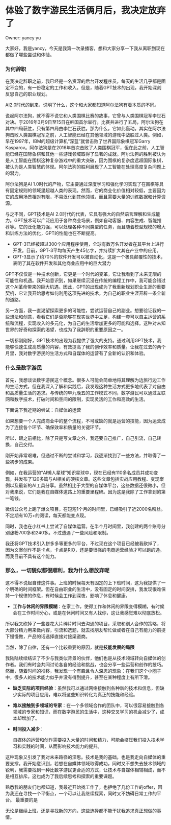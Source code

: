 # 体验了数字游民生活俩月后，我决定放弃了

Owner: yancy yu

大家好，我是yancy，今天是我第一次录播客，想和大家分享一下我从离职到现在都做了哪些尝试和体验。

### 为何辞职

在我决定辞职之前，我已经是一名资深的后台开发程序员，每天的生活几乎都是固定不变的，有一份稳定的工作和收入。但是，随着GPT技术的出现，我开始深刻反思自己的职业规划。

AI2.0时代的到来，说明了什么，这个和大家都知道阿尔法狗有着本质的不同。

说起阿尔法狗，就不得不说它和人类围棋比赛的故事，它曾与人类围棋冠军李世石对决。于2016年3月9日至15日在韩国首尔举行。比赛共进行了五局，阿尔法狗在其中四局获胜，只有第四局由李世石获胜。那为什么，它如此轰动。其实在阿尔法狗击败人类围棋冠军之前，人工智能已经在其他领域的游戏中战胜过人类。例如，早在1997年，IBM的超级计算机“深蓝”就曾击败了世界国际象棋冠军Garry Kasparov。阿尔法狗是在2016年首次击败了人类围棋冠军，但在此之前，人工智能已经在国际象棋和其他一些游戏领域取得了显著的成就。阿尔法狗的胜利被认为是人工智能在围棋这种复杂游戏中的重大突破，因为围棋的复杂度远超国际象棋，被认为是人类智慧的体现。阿尔法狗的胜利展现了人工智能在处理高度复杂问题上的潜力。

阿尔法狗是AI 1.0时代的产物，它主要通过深度学习和强化学习实现了在围棋等具有固定规则的领域里超越人类的表现。然而，它的商业化价值相对较低，主要因为它的应用场景相对有限，不易泛化到其他领域，而且需要大量的训练数据和计算资源。

与之不同，GPT技术是AI 2.0时代的代表，它具有强大的自然语言理解和生成能力。GPT技术可以广泛应用于各种商业场景，例如自动客服、内容生成、智能推荐等。它的泛化能力强，可以处理各种不同类型的任务，而且随着模型规模的增大和训练方法的优化，GPT的性能也在不断提高。

- GPT-3已经被超过300个应用程序使用，全球有数万名开发者在其平台上进行开发。目前，GPT-3平均每天产生45亿字，并持续扩大其在产业中的应用。
- GPT-3显示了约70%的软件开发可以被自动化，这是一个极具颠覆性的技术，表明了其在软件开发和其他商业应用中的巨大潜力

GPT不仅仅是一种技术创新，它更是一个时代的变革，它让我看到了未来无限的可能性和机遇。我开始意识到，如果继续沉浸在传统的编程工作中，我可能会错过这个AI革命带来的巨大机遇。因此，GPT的出现成为了我重新规划职业生涯的重要契机，它让我开始思考如何利用这项先进的技术，为自己的职业生涯开辟一条全新的道路。

另一方面，我一直渴望探索更多的可能性，尝试运营自己的副业。想要验证我的一些想法和创意，看看它们是否能够在现实世界中立足，构建一套可以自主运营的系统和流程，实现收入的多元化，为自己的生活增加更多的可能和选择。这种对未知世界的好奇和探索的渴望，也成为了我辞职的重要原因之一。

一切都刚刚好，GPT技术的出现为我提供了强大的支持。通过利用GPT技术，我能够快速生成高质量的内容，有效提高了我的创作效率和质量。让我在过去的两个月里，我对数字游民的生活方式和自媒体的运营有了全新的认识和体验。

### 什么是数字游民

首先，我想谈谈数字游民这个概念。很多人可能会简单地将其理解为边旅行边工作的生活方式，但在我深入了解和实践后，我发现这种生活方式更多地代表了对自由和高质量生活的追求。与传统的早九晚五的工作模式不同，数字游民可以通过互联网和数字技术，打破时间和空间的限制，实现灵活的工作和高效的生活。

下面说下我近期的尝试：自媒体的运营

如果想要一个人完成商业中的整个流程，不可或缺的就是运营的技能，因为运营成为了连接各个环节、确保效率和质量的关键环节。

所以，跟之前相比，除了只是写文章之外，我还要自己推广，自己引流，自己转换，自己交付。

刚开始非常艰难，但通过不断的尝试和学习，我逐渐找到了一些方法，并取得了一些初步的成果。

例如，在我运营的“AI懒人星球”知识星球中，现在已经有110多名成员并成功变现，共发布了120多篇与AI相关的硬核文章。这些文章包括实战应用教程、变现案例以及最新的AI工具分享。虽然相比于大型的自媒体平台，这些数据还很微小，但对我来说，它们是我在自媒体道路上的重要里程碑。因为这是我除了工作拿到的第一笔钱。

微信公众号上跑了爆文项目，在短短1个月的时间里，已经吸引了近2000名粉丝。不定期有10万+的阅读，每天都能变点现。

同时，我也在小红书上尝试了自媒体运营。在半个月时间里，我创建的两个账号分别涨粉700多和240多。不过遭遇了一些风险和限制。

我还将GPT技术引入拼多多等更多的平台，不过现在这个项目已经被我砍掉了，因为文案创作不是卡点，卡点是RIO，还是要很强的电商运营经验才可以跑的通。而我目前不具有这个能力。

### 那么，一切貌似都很顺利，我为什么想放弃呢

这不得不说起自律这件事。上班的时候每天有固定的上下班时间，这为我提供了一个明确的时间框架。但在自由职业的生活中，没有固定的时间安排，我发现很难保持一个规律的作息，有时候会工作到深夜，影响了休息和健康。

- **工作与休闲的界限模糊**：在家工作，使得工作和休闲的界限变得模糊，有时候会在工作时间分心，或是在休闲时间又有人找你，这让我感觉难以彻底放松。

所以我又砍掉了一些要花大片碎片时间去沟通的项目，采取和别人合作的策略，将大部分精力用来做内容，引流和选题，就去找朋友帮忙做或者在自己有能力的前提下慢慢做，产品的话选择直接对接渠道商。

当然，除了自律，还有一个比较重要的原因，就是**技能发展的局限**

我陆陆续续结识了不少与我类似背景的伙伴，他们也是从技术领域转向自媒体的创作者。我们有时会共同讨论各自的经验和挑战，也会分享一些运营和创作的技巧。然而，随着时间的推移，我发现一个有趣且令人深思的现象：在我们这个小圈子中，很多人的技术能力似乎并没有得到提升，甚至在某种程度上有所下滑。

- **缺乏实际的项目经验**：虽然我可以通过网络接触到各种新的技术和信息，但缺少实际的项目应用，难以将这些知识转化为真正的技能和经验。
- **难以接触到多领域的专家**：在一个多领域合作的团队中，可以很容易接触到各领域的专家和知识，而在数字游民的生活中，这种交叉学习的机会减少了，成本却增加了。
- **时间投入减少**：
    
    自媒体的运营和创作需要投入大量的时间和精力，可能会挤压我们投入技术学习和实践的时间，从而影响技术能力的提升。
    

这种现象又引发了我对未来路径的深思。技术是我的基础，也是我走向自媒体的重要支撑。我开始意识到，若想在自媒体领域取得成功，同时又不想失去技术领域的锐利，我需要找到一种比数字游民更合适的方式，让技术与自媒体相辅相成，而不是相互排斥。这也成为了我后续思考和探索的重要课题。

熟悉我的朋友们也都知道，我最近开始找工作了，也拒绝了几份工作的offer，因为我还在寻找一个平衡点，一个可以让我继续探索，同时又不妨碍日常工作的平台。
最重要的是

无论是继续上班，还是寻找新的方向，这些选择都不能干扰我追求真正想做的事情。